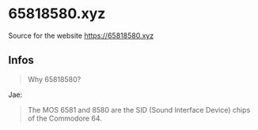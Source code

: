 # 65818580.xyz

Source for the website https://65818580.xyz

## Infos

> Why 65818580?

Jae:
> The MOS 6581 and 8580 are the SID (Sound Interface Device) chips of the Commodore 64.
